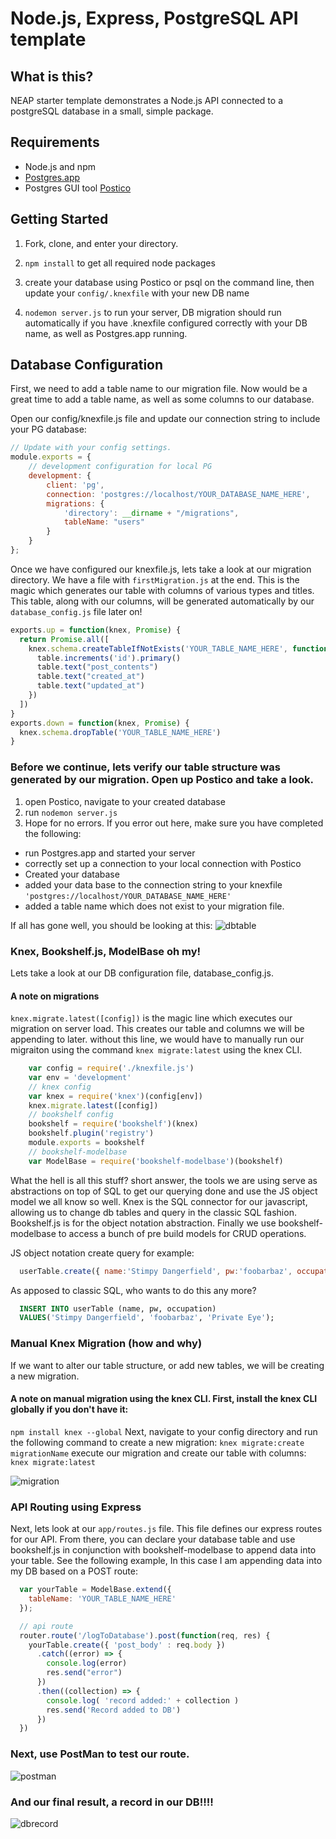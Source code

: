 # Node.js, Express, PostgreSQL API template

## What is this?

NEAP starter template demonstrates a Node.js API connected to a postgreSQL database in a small, simple package.

## Requirements

- Node.js and npm
- [Postgres.app](http://postgresapp.com/)
- Postgres GUI tool [Postico](https://eggerapps.at/postico/)

## Getting Started

1. Fork, clone, and enter your directory.

2. `npm install` to get all required node packages

3. create your database using Postico or psql on the command line, then update your `config/.knexfile` with your new DB name

4. `nodemon server.js` to run your server, DB migration should run automatically if you have .knexfile configured correctly with your DB name, as well as Postgres.app running.

## Database Configuration

First, we need to add a table name to our migration file. Now would be a great time to add a table name, as well as some columns to our database.

Open our config/knexfile.js file and update our connection string to include your PG database:

```javascript
// Update with your config settings.
module.exports = {
    // development configuration for local PG
    development: {
        client: 'pg',
        connection: 'postgres://localhost/YOUR_DATABASE_NAME_HERE',
        migrations: {
            'directory': __dirname + "/migrations",
            tableName: "users"
        }
    }
};
```

Once we have configured our knexfile.js, lets take a look at our migration directory. We have a file with `firstMigration.js` at the end. This is the magic which generates our table with columns of various types and titles. This table, along with our columns, will be generated automatically by our `database_config.js` file later on!

```javascript
exports.up = function(knex, Promise) {
  return Promise.all([
    knex.schema.createTableIfNotExists('YOUR_TABLE_NAME_HERE', function(table){
      table.increments('id').primary()
      table.text("post_contents")
      table.text("created_at")
      table.text("updated_at")
    })
  ])
}
exports.down = function(knex, Promise) {
  knex.schema.dropTable('YOUR_TABLE_NAME_HERE')
}
```

### Before we continue, lets verify our table structure was generated by our migration. Open up Postico and take a look.

1. open Postico, navigate to your created database
2. run `nodemon server.js`
3. Hope for no errors. If you error out here, make sure you have completed the following:

  - run Postgres.app and started your server
  - correctly set up a connection to your local connection with Postico
  - Created your database
  - added your data base to the connection string to your knexfile `'postgres://localhost/YOUR_DATABASE_NAME_HERE'`
  - added a table name which does not exist to your migration file.

If all has gone well, you should be looking at this:
![dbtable](http://alexmurphy.me/img/neap_template/dbtable.png)

### Knex, Bookshelf.js, ModelBase oh my!

Lets take a look at our DB configuration file, database_config.js.

#### A note on migrations

`knex.migrate.latest([config])` is the magic line which executes our migration on server load. This creates our table and columns we will be appending to later. without this line, we would have to manually run our migraiton using the command `knex migrate:latest` using the knex CLI.

```javascript
    var config = require('./knexfile.js')
    var env = 'development'
    // knex config
    var knex = require('knex')(config[env])
    knex.migrate.latest([config])
    // bookshelf config
    bookshelf = require('bookshelf')(knex)
    bookshelf.plugin('registry')
    module.exports = bookshelf
    // bookshelf-modelbase
    var ModelBase = require('bookshelf-modelbase')(bookshelf)
```

What the hell is all this stuff? short answer, the tools we are using serve as abstractions on top of SQL to get our querying done and use the JS object model we all know so well. Knex is the SQL connector for our javascript, allowing us to change db tables and query in the classic SQL fashion. Bookshelf.js is for the object notation abstraction. Finally we use bookshelf-modelbase to access a bunch of pre build models for CRUD operations.

JS object notation create query for example:

```javascript
  userTable.create({ name:'Stimpy Dangerfield', pw:'foobarbaz', occupation: 'Private Eye' })
```

As apposed to classic SQL, who wants to do this any more?

```sql
  INSERT INTO userTable (name, pw, occupation)
  VALUES('Stimpy Dangerfield', 'foobarbaz', 'Private Eye');
```

### Manual Knex Migration (how and why)

If we want to alter our table structure, or add new tables, we will be creating a new migration.

#### A note on manual migration using the knex CLI. First, install the knex CLI globally if you don't have it:

`npm install knex --global` Next, navigate to your config directory and run the following command to create a new migration: `knex migrate:create migrationName` execute our migration and create our table with columns: `knex migrate:latest`

![migration](http://alexmurphy.me/img/neap_template/migration.png)

### API Routing using Express

Next, lets look at our `app/routes.js` file. This file defines our express routes for our API. From there, you can declare your database table and use bookshelf.js in conjunction with bookshelf-modelbase to append data into your table. See the following example, In this case I am appending data into my DB based on a POST route:

```javascript
  var yourTable = ModelBase.extend({
    tableName: 'YOUR_TABLE_NAME_HERE'
  });

  // api route
  router.route('/logToDatabase').post(function(req, res) {
    yourTable.create({ 'post_body' : req.body })
      .catch((error) => {
        console.log(error)
        res.send("error")
      })
      .then((collection) => {
        console.log( 'record added:' + collection )
        res.send('Record added to DB')
      })
  })
```

### Next, use PostMan to test our route.

![postman](http://alexmurphy.me/img/neap_template/postman.png)

### And our final result, a record in our DB!!!!

![dbrecord](http://alexmurphy.me/img/neap_template/dbrecord.png)
